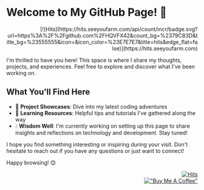 # Welcome to My GitHub Page! 🎉

<div align=right> [![Hits](https://hits.seeyoufarm.com/api/count/incr/badge.svg?url=https%3A%2F%2Fgithub.com%2FHQVFX42&count_bg=%2379C83D&title_bg=%23555555&icon=&icon_color=%23E7E7E7&title=hits&edge_flat=false)](https://hits.seeyoufarm.com)   </div>  

I'm thrilled to have you here! This space is where I share my thoughts, projects, and experiences. Feel free to explore and discover what I've been working on.

  
## What You'll Find Here

- 🔭 **Project Showcases**: Dive into my latest coding adventures
- 🌱 **Learning Resources**: Helpful tips and tutorials I've gathered along the way
- :droplet: **Wisdom Well**: I'm currently working on setting up this page to share insights and reflections on technology and development. Stay tuned!

I hope you find something interesting or inspiring during your visit. Don't hesitate to reach out if you have any questions or just want to connect!

Happy browsing! 😊

<div align=right>
  
[![Hits](https://hits.seeyoufarm.com/api/count/incr/badge.svg?url=https%3A%2F%2Fgithub.com%2FHQVFX42&count_bg=%2379C83D&title_bg=%23555555&icon=&icon_color=%23E7E7E7&title=hits&edge_flat=false)](https://hits.seeyoufarm.com)  
[!["Buy Me A Coffee"](https://www.buymeacoffee.com/assets/img/custom_images/orange_img.png)](https://www.buymeacoffee.com/carroll42)
  
</div>

<!--
## Coming Soon
[![Linkedin Badge](https://img.shields.io/badge/-LinkedIn-blue?style=flat-square&logo=Linkedin&logoColor=white&link=https://www.linkedin.com/in/inho-j-b7b199195/)](https://www.linkedin.com/in/inho-j-b7b199195/)
[![Youtube Badge](https://img.shields.io/badge/Youtube-ff0000?style=flat-square&logo=youtube&link=https://www.youtube.com/@gfx638)](https://www.youtube.com/@gfx638)
[![Gmail Badge](https://img.shields.io/badge/Gmail-d14836?style=flat-square&logo=Gmail&logoColor=white&link=mailto:ford6313@gmail.com)](mailto:ford6313@gmail.com)
[!["Buy Me A Coffee"](https://cdn.buymeacoffee.com/buttons/v2/default-blue.png)](https://www.buymeacoffee.com/carroll42)

**HQVFX42/HQVFX42** is a ✨ _special_ ✨ repository because its `README.md` (this file) appears on your GitHub profile.

Here are some ideas to get you started:

- 🔭 I’m currently working on ...
- 🌱 I’m currently learning ...
- 👯 I’m looking to collaborate on ...
- 🤔 I’m looking for help with ...
- 💬 Ask me about ...
- 📫 How to reach me: ...
- 😄 Pronouns: ...
- ⚡ Fun fact: ...
-->
